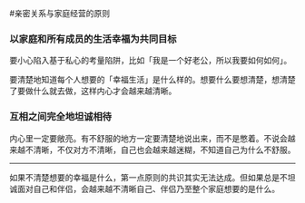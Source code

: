 #亲密关系与家庭经营的原则

### 以家庭和所有成员的生活幸福为共同目标

要小心陷入基于私心的考量陷阱，比如「我是一个好老公，所以我要如何如何」。

要清楚地知道每个人想要的「幸福生活」是什么样的。想要什么要想清楚，想清楚了要做什么就去做，这样内心才会越来越清晰。

### 互相之间完全地坦诚相待

内心里一定要敞亮。有不舒服的地方一定要清楚地说出来，而不是憋着。不说会越来越不清晰，不仅对方不清晰，自己也会越来越迷糊，不知道自己为什么不舒服。





----

如果不清楚想要的幸福是什么，第一点原则的共识其实无法达成。但如果总是不坦诚面对自己和伴侣，会越来越不清晰自己、伴侣乃至整个家庭想要的是什么。